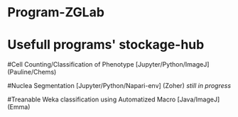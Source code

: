 # Program-ZGLab
# Usefull programs' stockage-hub

#Cell Counting/Classification of Phenotype [Jupyter/Python/ImageJ] (Pauline/Chems)



#Nuclea Segmentation [Jupyter/Python/Napari-env] (Zoher)
    _still in progress_


#Treanable Weka classification using Automatized Macro [Java/ImageJ] (Emma)
    

